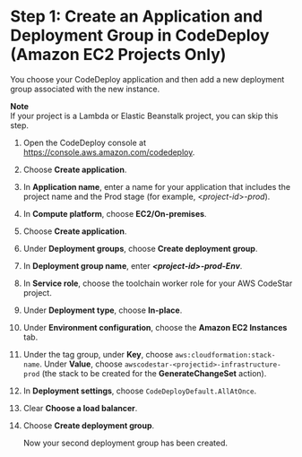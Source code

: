 # Step 1: Create an Application and Deployment Group in CodeDeploy \(Amazon EC2 Projects Only\)<a name="customize-ec2-multi-endpoints-newdeployment"></a>

You choose your CodeDeploy application and then add a new deployment group associated with the new instance\.

**Note**  
If your project is a Lambda or Elastic Beanstalk project, you can skip this step\.

1. Open the CodeDeploy console at [https://console\.aws\.amazon\.com/codedeploy](https://console.aws.amazon.com/codedeploy)\.

1. Choose **Create application**\.

1. In **Application name**, enter a name for your application that includes the project name and the Prod stage \(for example, <*project\-id*>\-*prod*\)\.

1. In **Compute platform**, choose **EC2/On\-premises**\.

1. Choose **Create application**\.

1. Under **Deployment groups**, choose **Create deployment group**\.

1. In **Deployment group name**, enter ***<project\-id>\-prod\-Env***\.

1. In **Service role**, choose the toolchain worker role for your AWS CodeStar project\.

1. Under **Deployment type**, choose **In\-place**\.

1. Under **Environment configuration**, choose the **Amazon EC2 Instances** tab\.

1. Under the tag group, under **Key**, choose `aws:cloudformation:stack-name`\. Under **Value**, choose `awscodestar-<projectid>-infrastructure-prod` \(the stack to be created for the **GenerateChangeSet** action\)\.

1. In **Deployment settings**, choose `CodeDeployDefault.AllAtOnce`\.

1. Clear **Choose a load balancer**\.

1. Choose **Create deployment group**\.

   Now your second deployment group has been created\.